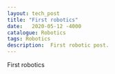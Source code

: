 ```yaml
---
layout: tech_post
title: "First robotics"
date:   2020-05-12 -4000
catalogue: Robotics
tags: Robotics
description:  First robotic post. 
---
```

First robotics
